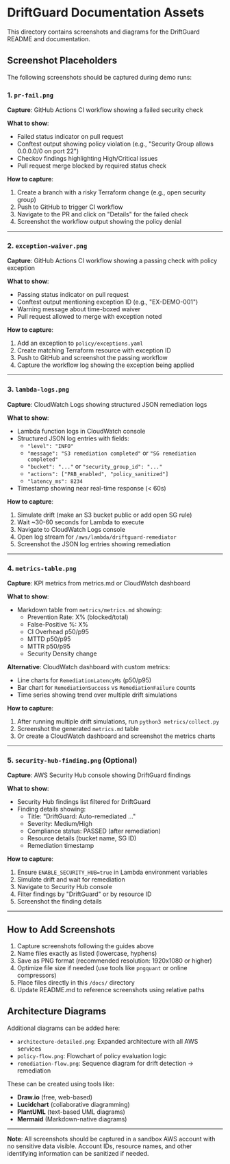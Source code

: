 # DriftGuard Documentation Assets

This directory contains screenshots and diagrams for the DriftGuard README and documentation.

## Screenshot Placeholders

The following screenshots should be captured during demo runs:

### 1. `pr-fail.png`

**Capture**: GitHub Actions CI workflow showing a failed security check

**What to show**:

- Failed status indicator on pull request
- Conftest output showing policy violation (e.g., "Security Group allows 0.0.0.0/0 on port 22")
- Checkov findings highlighting High/Critical issues
- Pull request merge blocked by required status check

**How to capture**:

1. Create a branch with a risky Terraform change (e.g., open security group)
2. Push to GitHub to trigger CI workflow
3. Navigate to the PR and click on "Details" for the failed check
4. Screenshot the workflow output showing the policy denial

---

### 2. `exception-waiver.png`

**Capture**: GitHub Actions CI workflow showing a passing check with policy exception

**What to show**:

- Passing status indicator on pull request
- Conftest output mentioning exception ID (e.g., "EX-DEMO-001")
- Warning message about time-boxed waiver
- Pull request allowed to merge with exception noted

**How to capture**:

1. Add an exception to `policy/exceptions.yaml`
2. Create matching Terraform resource with exception ID
3. Push to GitHub and screenshot the passing workflow
4. Capture the workflow log showing the exception being applied

---

### 3. `lambda-logs.png`

**Capture**: CloudWatch Logs showing structured JSON remediation logs

**What to show**:

- Lambda function logs in CloudWatch console
- Structured JSON log entries with fields:
  - `"level": "INFO"`
  - `"message": "S3 remediation completed"` or `"SG remediation completed"`
  - `"bucket": "..."` or `"security_group_id": "..."`
  - `"actions": ["PAB_enabled", "policy_sanitized"]`
  - `"latency_ms": 8234`
- Timestamp showing near real-time response (< 60s)

**How to capture**:

1. Simulate drift (make an S3 bucket public or add open SG rule)
2. Wait ~30-60 seconds for Lambda to execute
3. Navigate to CloudWatch Logs console
4. Open log stream for `/aws/lambda/driftguard-remediator`
5. Screenshot the JSON log entries showing remediation

---

### 4. `metrics-table.png`

**Capture**: KPI metrics from metrics.md or CloudWatch dashboard

**What to show**:

- Markdown table from `metrics/metrics.md` showing:
  - Prevention Rate: X% (blocked/total)
  - False-Positive %: X%
  - CI Overhead p50/p95
  - MTTD p50/p95
  - MTTR p50/p95
  - Security Density change

**Alternative**: CloudWatch dashboard with custom metrics:

- Line charts for `RemediationLatencyMs` (p50/p95)
- Bar chart for `RemediationSuccess` vs `RemediationFailure` counts
- Time series showing trend over multiple drift simulations

**How to capture**:

1. After running multiple drift simulations, run `python3 metrics/collect.py`
2. Screenshot the generated `metrics.md` table
3. Or create a CloudWatch dashboard and screenshot the metrics charts

---

### 5. `security-hub-finding.png` (Optional)

**Capture**: AWS Security Hub console showing DriftGuard findings

**What to show**:

- Security Hub findings list filtered for DriftGuard
- Finding details showing:
  - Title: "DriftGuard: Auto-remediated ..."
  - Severity: Medium/High
  - Compliance status: PASSED (after remediation)
  - Resource details (bucket name, SG ID)
  - Remediation timestamp

**How to capture**:

1. Ensure `ENABLE_SECURITY_HUB=true` in Lambda environment variables
2. Simulate drift and wait for remediation
3. Navigate to Security Hub console
4. Filter findings by "DriftGuard" or by resource ID
5. Screenshot the finding details

---

## How to Add Screenshots

1. Capture screenshots following the guides above
2. Name files exactly as listed (lowercase, hyphens)
3. Save as PNG format (recommended resolution: 1920x1080 or higher)
4. Optimize file size if needed (use tools like `pngquant` or online compressors)
5. Place files directly in this `/docs/` directory
6. Update README.md to reference screenshots using relative paths

## Architecture Diagrams

Additional diagrams can be added here:

- `architecture-detailed.png`: Expanded architecture with all AWS services
- `policy-flow.png`: Flowchart of policy evaluation logic
- `remediation-flow.png`: Sequence diagram for drift detection → remediation

These can be created using tools like:

- **Draw.io** (free, web-based)
- **Lucidchart** (collaborative diagramming)
- **PlantUML** (text-based UML diagrams)
- **Mermaid** (Markdown-native diagrams)

---

**Note**: All screenshots should be captured in a sandbox AWS account with no sensitive data
visible. Account IDs, resource names, and other identifying information can be sanitized if needed.
